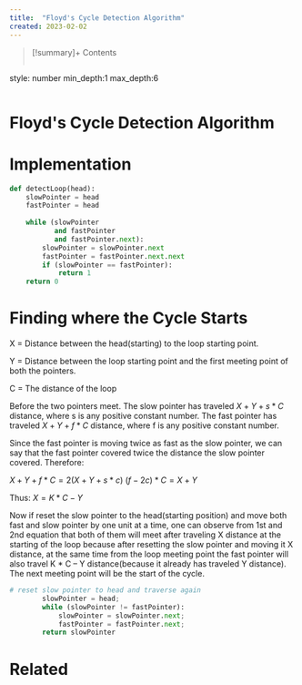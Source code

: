 ```yaml
---
title:  "Floyd's Cycle Detection Algorithm"
created: 2023-02-02
---
```


>[!summary]+ Contents
>```toc
style: number
min_depth:1
max_depth:6 
>```


# Floyd's Cycle Detection Algorithm

# Implementation
```python
def detectLoop(head):
    slowPointer = head
    fastPointer = head
 
    while (slowPointer 
           and fastPointer 
           and fastPointer.next):
        slowPointer = slowPointer.next
        fastPointer = fastPointer.next.next
        if (slowPointer == fastPointer):
            return 1
    return 0
```

# Finding where the Cycle Starts
X = Distance between the head(starting) to the loop starting point.

Y = Distance between the loop starting point and the first meeting point of both the pointers.

C = The distance of the loop

Before the two pointers meet.
The slow pointer has traveled $X + Y + s * C$ distance, where s is any positive constant number.
The fast pointer has traveled $X + Y + f * C$ distance, where f is any positive constant number.


Since the fast pointer is moving twice as fast as the slow pointer, we can say that the fast pointer covered twice the distance the slow pointer covered. Therefore:

$X + Y + f * C = 2(X + Y + s*c)$
$(f - 2c) * C = X + Y$

Thus:
$X = K * C - Y$ 

Now if reset the slow pointer to the head(starting position) and move both fast and slow pointer by one unit at a time, one can observe from 1st and 2nd equation that both of them will meet after traveling X distance at the starting of the loop because after resetting the slow pointer and moving it X distance, at the same time from the loop meeting point the fast pointer will also travel K * C – Y distance(because it already has traveled Y distance).
The next meeting point will be the start of the cycle.

```python
# reset slow pointer to head and traverse again
        slowPointer = head;
        while (slowPointer != fastPointer): 
            slowPointer = slowPointer.next;
            fastPointer = fastPointer.next;
		return slowPointer
```

# Related
